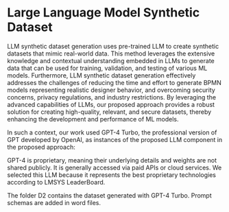 # Large Language Model Synthetic Dataset

LLM synthetic dataset generation uses pre-trained LLM to create synthetic datasets that mimic real-world data. This method leverages the extensive knowledge and contextual understanding embedded in LLMs to generate data that can be used for training, validation, and testing of various ML models. Furthermore, LLM synthetic dataset generation effectively addresses the challenges of reducing the time and effort to generate BPMN models representing realistic designer behavior, and overcoming security concerns, privacy regulations, and industry restrictions. By leveraging the advanced capabilities of LLMs, our proposed approach provides a robust solution for creating high-quality, relevant, and secure datasets, thereby enhancing the development and performance of ML models.

In such a context, our work used GPT-4 Turbo, the professional version of GPT developed by OpenAI, as instances of the proposed LLM component in the proposed approach: 

GPT-4 is proprietary, meaning their underlying details and weights are not shared publicly. It is generally accessed via paid APIs or cloud services. We selected this LLM because it represents the best proprietary technologies according to LMSYS LeaderBoard.

The folder D2 contains the dataset generated with GPT-4 Turbo. Prompt schemas are added in word files.

